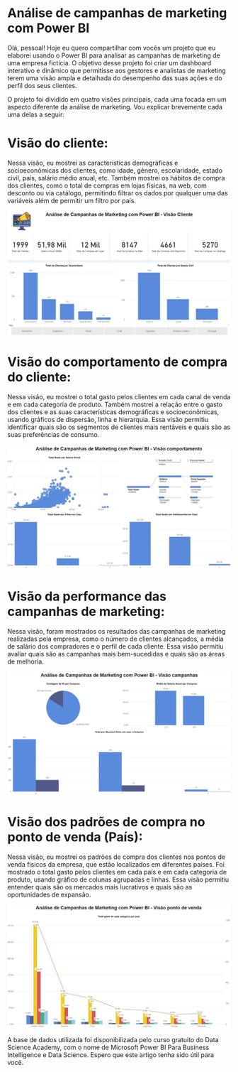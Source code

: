 # Análise de campanhas de marketing com Power BI
 
Olá, pessoal! Hoje eu quero compartilhar com vocês um projeto que eu elaborei usando o Power BI para analisar as campanhas de marketing de uma empresa fictícia. O objetivo desse projeto foi criar um dashboard interativo e dinâmico que permitisse aos gestores e analistas de marketing terem uma visão ampla e detalhada do desempenho das suas ações e do perfil dos seus clientes.

O projeto foi dividido em quatro visões principais, cada uma focada em um aspecto diferente da análise de marketing. Vou explicar brevemente cada uma delas a seguir:

# Visão do cliente:
Nessa visão, eu mostrei as características demográficas e socioeconômicas dos clientes, como idade, gênero, escolaridade, estado civil, país, salário médio anual, etc. Também mostrei os hábitos de compra dos clientes, como o total de compras em lojas físicas, na web, com desconto ou via catálogo, permitindo filtrar os dados por qualquer uma das variáveis além de permitir um filtro por país.

![alt text](image.png)

# Visão do comportamento de compra do cliente:
Nessa visão, eu mostrei o total gasto pelos clientes em cada canal de venda e em cada categoria de produto. Também mostrei a relação entre o gasto dos clientes e as suas características demográficas e socioeconômicas, usando gráficos de dispersão, linha e hierarquia. Essa visão permitiu identificar quais são os segmentos de clientes mais rentáveis e quais são as suas preferências de consumo.

![alt text](image-1.png)

# Visão da performance das campanhas de marketing:
Nessa visão, foram mostrados os resultados das campanhas de marketing realizadas pela empresa, como o número de clientes alcançados, a média de salário dos compradores e o perfil de cada cliente. Essa visão permitiu avaliar quais são as campanhas mais bem-sucedidas e quais são as áreas de melhoria.

![alt text](image-2.png)

# Visão dos padrões de compra no ponto de venda (País):
Nessa visão, eu mostrei os padrões de compra dos clientes nos pontos de venda físicos da empresa, que estão localizados em diferentes países. Foi mostrado o total gasto pelos clientes em cada país e em cada categoria de produto, usando gráfico de colunas agrupadas e linhas. Essa visão permitiu entender quais são os mercados mais lucrativos e quais são as oportunidades de expansão.

![alt text](image-3.png)

A base de dados utilizada foi disponibilizada pelo curso gratuito do Data Science Academy, com o nome de Microsoft Power BI Para Business Intelligence e Data Science.
Espero que este artigo tenha sido útil para você.